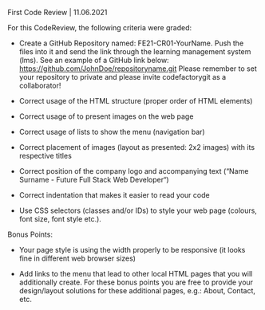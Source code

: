 First Code Review | 11.06.2021

For this CodeReview, the following criteria were graded:

 - Create a GitHub Repository named: FE21-CR01-YourName. Push the files into it and send the link through the learning management system (lms). See an example of a GitHub link below: https://github.com/JohnDoe/repositoryname.git Please remember to set your repository to private and please invite codefactorygit as a collaborator!

 - Correct usage of the HTML structure (proper order of HTML elements)

 - Correct usage of to present images on the web page

 - Correct usage of lists to show the menu (navigation bar)

 - Correct placement of images (layout as presented: 2x2 images) with its respective titles

 - Correct position of the company logo and accompanying text (“Name Surname - Future Full Stack Web Developer“)

 - Correct indentation that makes it easier to read your code

 - Use CSS selectors (classes and/or IDs) to style your web page (colours, font size, font style etc.).

Bonus Points:

 - Your page style is using the width properly to be responsive (it looks fine in different web browser sizes)

 - Add links to the menu that lead to other local HTML pages that you will additionally create. For these bonus points you are free to provide your design/layout solutions for these additional pages, e.g.: About, Contact, etc.
